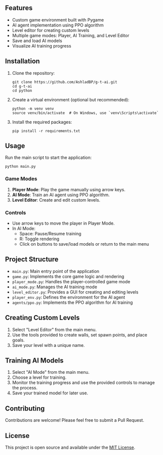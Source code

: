 ## Features

- Custom game environment built with Pygame
- AI agent implementation using PPO algorithm
- Level editor for creating custom levels
- Multiple game modes: Player, AI Training, and Level Editor
- Save and load AI models
- Visualize AI training progress

## Installation

1. Clone the repository:
   ```
   git clone https://github.com/AshladBP/g-t-ai.git
   cd g-t-ai
   cd python
   ```

2. Create a virtual environment (optional but recommended):
   ```
   python -m venv venv
   source venv/bin/activate  # On Windows, use `venv\Scripts\activate`
   ```

3. Install the required packages:
   ```
   pip install -r requirements.txt
   ```

## Usage

Run the main script to start the application:

```
python main.py
```

### Game Modes

1. **Player Mode**: Play the game manually using arrow keys.
2. **AI Mode**: Train an AI agent using PPO algorithm.
3. **Level Editor**: Create and edit custom levels.

### Controls

- Use arrow keys to move the player in Player Mode.
- In AI Mode:
  - Space: Pause/Resume training
  - R: Toggle rendering
  - Click on buttons to save/load models or return to the main menu

## Project Structure

- `main.py`: Main entry point of the application
- `game.py`: Implements the core game logic and rendering
- `player_mode.py`: Handles the player-controlled game mode
- `ai_mode.py`: Manages the AI training mode
- `level_editor.py`: Provides a GUI for creating and editing levels
- `player_env.py`: Defines the environment for the AI agent
- `agents/ppo.py`: Implements the PPO algorithm for AI training

## Creating Custom Levels

1. Select "Level Editor" from the main menu.
2. Use the tools provided to create walls, set spawn points, and place goals.
3. Save your level with a unique name.

## Training AI Models

1. Select "AI Mode" from the main menu.
2. Choose a level for training.
3. Monitor the training progress and use the provided controls to manage the process.
4. Save your trained model for later use.

## Contributing

Contributions are welcome! Please feel free to submit a Pull Request.

## License

This project is open source and available under the [MIT License](LICENSE).